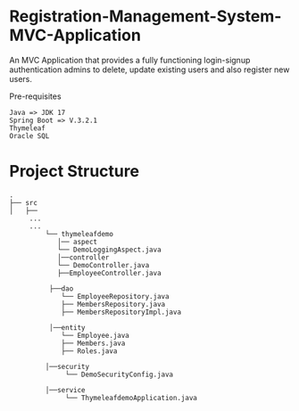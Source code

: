 # Registration-Management-System-MVC-Application

An MVC Application that provides a fully functioning login-signup authentication admins to delete, update existing users and also register new users.

Pre-requisites
```
Java =>	JDK 17
Spring Boot => V.3.2.1
Thymeleaf
Oracle SQL	
```

# Project Structure
```
.
├── src
│   ├──
     ...
     ...
         └── thymeleafdemo
            │── aspect
            └── DemoLoggingAspect.java                      
            │──controller
            └── DemoController.java
            ├──EmployeeController.java

          ├──dao
             └── EmployeeRepository.java
             ├── MembersRepository.java
             ├── MembersRepositoryImpl.java     

          │──entity
             └── Employee.java
             ├── Members.java
             ├── Roles.java    
   
         │──security
              └── DemoSecurityConfig.java

         │──service
              └── ThymeleafdemoApplication.java


```

